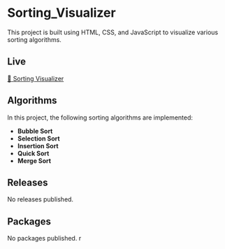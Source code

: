 # Sorting_Visualizer

This project is built using HTML, CSS, and JavaScript to visualize various sorting algorithms.

## Live

[🔗 Sorting Visualizer](https://rushielevates.github.io/Sorting_Visualizer/)

## Algorithms

In this project, the following sorting algorithms are implemented:

- **Bubble Sort**
- **Selection Sort**
- **Insertion Sort**
- **Quick Sort**
- **Merge Sort**

## Releases

No releases published.

## Packages

No packages published.
r
